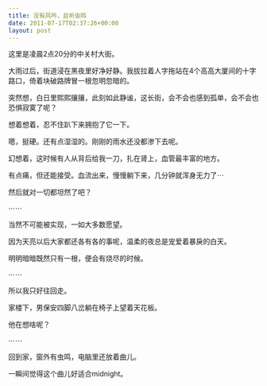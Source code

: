 ```yaml
---
title: 没有风吟，且听虫鸣
date: 2011-07-17T02:37:26+00:00
layout: post
---
```

这里是凌晨2点20分的中关村大街。

大雨过后，街道浸在黑夜里好净好静。我拔拉着人字拖站在4个高高大厦间的十字路口，倚着块破路牌冒一根忽明忽暗的。

突然想，白日里熙熙攘攘，此刻如此静谧，这长街，会不会也感到孤单，会不会也恐惧寂寞了呢？

想着想着，忍不住趴下来拥抱了它一下。

嗯，挺硬。还有点湿湿的。刚刚的雨水还没都渗下去呢。

幻想着，这时候有人从背后给我一刀，扎在肾上，血管最丰富的地方。

有点痛，但还能接受。血流出来，慢慢躺下来，几分钟就浑身无力了⋯

然后就对一切都坦然了吧？

⋯⋯

当然不可能被实现，一如大多数愿望。

因为天亮以后大家都还各有各的事呢，温柔的夜总是宠爱着暴戾的白天。

明明暗暗既然只有一根，便会有烧尽的时候。

⋯⋯

所以我只好往回走。

家楼下，男保安四脚八岔躺在椅子上望着天花板。

他在想啥呢？

⋯⋯

回到家，窗外有虫鸣，电脑里还放着曲儿。

一瞬间觉得这个曲儿好适合midnight。
